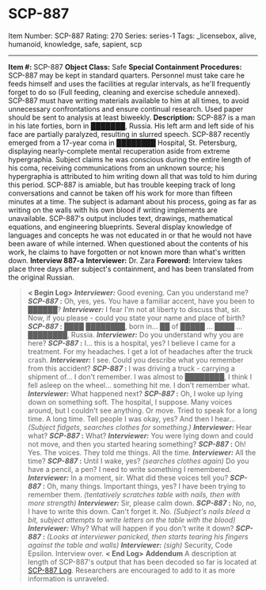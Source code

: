 # SCP-887
Item Number: SCP-887
Rating: 270
Series: series-1
Tags: _licensebox, alive, humanoid, knowledge, safe, sapient, scp

---

**Item #:** SCP-887
**Object Class:** Safe
**Special Containment Procedures:** SCP-887 may be kept in standard quarters. Personnel must take care he feeds himself and uses the facilities at regular intervals, as he'll frequently forget to do so (Full feeding, cleaning and exercise schedule annexed). SCP-887 must have writing materials available to him at all times, to avoid unnecessary confrontations and ensure continual research. Used paper should be sent to analysis at least biweekly.
**Description:** SCP-887 is a man in his late forties, born in ███████, Russia. His left arm and left side of his face are partially paralyzed, resulting in slurred speech. SCP-887 recently emerged from a 17-year coma in ████████ Hospital, St. Petersburg, displaying nearly-complete mental recuperation aside from extreme hypergraphia. Subject claims he was conscious during the entire length of his coma, receiving communications from an unknown source; his hypergraphia is attributed to him writing down all that was told to him during this period.
SCP-887 is amiable, but has trouble keeping track of long conversations and cannot be taken off his work for more than fifteen minutes at a time. The subject is adamant about his process, going as far as writing on the walls with his own blood if writing implements are unavailable.
SCP-887's output includes text, drawings, mathematical equations, and engineering blueprints. Several display knowledge of languages and concepts he was not educated in or that he would not have been aware of while interned. When questioned about the contents of his work, he claims to have forgotten or not known more than what's written down.
**Interview 887-a**
**Interviewer:** Dr. Zara
**Foreword:** Interview takes place three days after subject's containment, and has been translated from the original Russian.
> **< Begin Log>**
> **_Interviewer:_** Good evening. Can you understand me?
> **_SCP-887_ :** Oh, yes, yes. <pause> You have a familiar accent, have you been to ██████?
> **_Interviewer:_** I fear I'm not at liberty to discuss that, sir. Now, if you please - could you state your name and place of birth?
> **_SCP-887_ :** ████ ████████, born in… <pause> ██ of █████ … ████ … ████████, Russia.
> **_Interviewer:_** Do you understand why you are here?
> **_SCP-887_ :** I… this is a hospital, yes? I believe I came for a treatment. For my headaches. I get a lot of headaches after the truck crash.
> **_Interviewer:_** I see. Could you describe what you remember from this accident?
> **_SCP-887_ :** I was driving a truck - carrying a shipment of… I don't remember. I was almost to ████████, I think I fell asleep on the wheel… something hit me. I don't remember what.
> **_Interviewer:_** What happened next?
> **_SCP-887_ :** Oh, I woke up lying down on something soft. The hospital, I suppose. Many voices around, but I couldn't see anything. Or move. Tried to speak for a long time. A long time. Tell people I was okay, yes? And then I hear… _(Subject fidgets, searches clothes for something.)_
> **_Interviewer:_** Hear what?
> **_SCP-887_ :** What?
> **_Interviewer:_** You were lying down and could not move, and then you started hearing something?
> **_SCP-887_ :** Oh! Yes. The voices. They told me things. All the time.
> **_Interviewer:_** All the time?
> **_SCP-887_ :** Until I wake, yes? _(searches clothes again)_ Do you have a pencil, a pen? I need to write something I remembered.
> **_Interviewer:_** In a moment, sir. What did these voices tell you?
> **_SCP-887_ :** Oh, many things. Important things, yes? I have been trying to remember them. _(tentatively scratches table with nails, then with more strength)_
> **_Interviewer:_** Sir, please calm down.
> **_SCP-887_ :** No, no, I have to write this down. Can't forget it. No. _(Subject's nails bleed a bit, subject attempts to write letters on the table with the blood)_
> **_Interviewer:_** Why? What will happen if you don't write it down?
> **_SCP-887_ :** _(Looks at interviewer panicked, then starts tearing his fingers against the table and walls)_
> **_Interviewer:_** _(sigh)_ Security, Code Epsilon. Interview over.
> **< End Log>**
**Addendum**
A description at length of SCP-887's output that has been decoded so far is located at [SCP-887 Log](/scp-887-log). Researchers are encouraged to add to it as more information is unraveled.